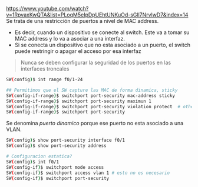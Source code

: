 https://www.youtube.com/watch?v=1RpvaxKwQTA&list=PLoqM5eIpDpUEhtUNKuOd-sGll7NrvlwD7&index=14
Se trata de una restricción de puertos a nivel de MAC address.
- Es decir, cuando un dispositivo se conecte al switch. Este va a tomar su MAC address y lo va a asociar a una interfaz. 
- Si se conecta un dispositivo que no esta asociado a un puerto, el switch puede restringir o apagar el acceso por esa interfaz

> Nunca se deben configurar la seguridad de los puertos en las interfaces troncales


``` bash
SW(config)$ int range f0/1-24

## Permitimos que el SW capture las MAC de forma dinamica, sticky
SW(config-if-range)$ switchport port-security mac-address sticky
SW(config-if-range)$ switchport port-security maximun 1
SW(config-if-range)$ switchport port-security violation protect  # other options: restrict, protect, shutdown
SW(config-if-range)$ switchport port-security
```
Se denomina _puerto dinamico_ porque ese puerto no esta asociado a una VLAN.

``` bash
SW(config)$ show port-security interface f0/1   
SW(config)$ show port-security address
```

``` bash
# Configuracion estatica?
SW(config)$ int f0/1
SW(config-if)$ switchport mode access
SW(config-if)$ switchport access vlan 1 # esto no es necesario
SW(config-if)$ switchport port-security   
```